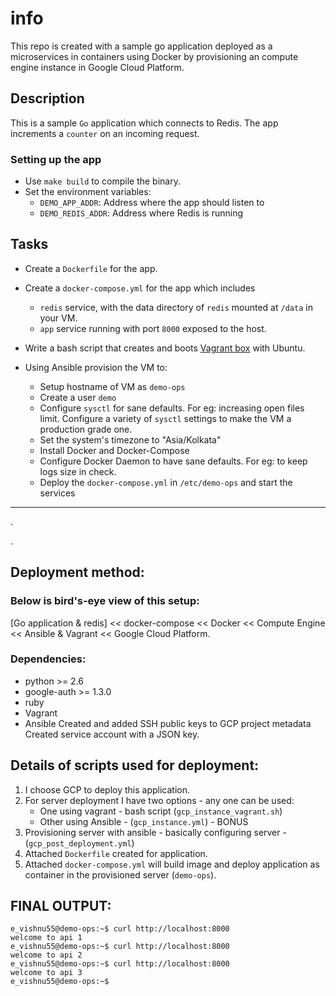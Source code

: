 # info
This repo is created with a sample go application deployed as a microservices in containers using Docker by provisioning an compute engine instance in Google Cloud Platform.



## Description 

This is a sample `Go` application which connects to Redis. The app increments a `counter` on an incoming request.

### Setting up the app
- Use `make build` to compile the binary.
- Set the environment variables:
    - `DEMO_APP_ADDR`: Address where the app should listen to
    - `DEMO_REDIS_ADDR`: Address where Redis is running

## Tasks

- Create a `Dockerfile` for the app.

- Create a `docker-compose.yml` for the app which includes

  - `redis` service, with the data directory of `redis` mounted at `/data` in your VM.
  - `app` service running with port `8000` exposed to the host.

- Write a bash script that creates and boots [Vagrant box](https://vagrant.io) with Ubuntu.

- Using Ansible provision the VM to:

  - Setup hostname of VM as `demo-ops`
  - Create a user `demo`
  - Configure `sysctl` for sane defaults. For eg: increasing open files limit. Configure a variety of `sysctl` settings to make the VM a production grade one.
  - Set the system's timezone to "Asia/Kolkata"
  - Install Docker and Docker-Compose
  - Configure Docker Daemon to have sane defaults. For eg: to keep logs size in check.
  - Deploy the `docker-compose.yml` in `/etc/demo-ops` and start the services
---
.







.


## Deployment method: 

### Below is bird's-eye view of this setup:
[Go application & redis] << docker-compose << Docker << Compute Engine << Ansible & Vagrant << Google Cloud Platform.

### Dependencies:
  - python >= 2.6
  - google-auth >= 1.3.0
  - ruby
  - Vagrant
  - Ansible
Created and added SSH public keys to GCP project metadata
Created service account with a JSON key.

## Details of scripts used for deployment: 
1. I choose GCP to deploy this application.
2. For server deployment I have two options - any one can be used:
      - One using vagrant - bash script (`gcp_instance_vagrant.sh`)
      - Other using Ansible - (`gcp_instance.yml`) - BONUS
3. Provisioning server with ansible - basically configuring server - (`gcp_post_deployment.yml`)
4. Attached `Dockerfile` created for application.
5. Attached `docker-compose.yml` will build image and deploy application as container in the provisioned server (`demo-ops`). 
 
 


## FINAL OUTPUT:
```
e_vishnu55@demo-ops:~$ curl http://localhost:8000 
welcome to api 1
e_vishnu55@demo-ops:~$ curl http://localhost:8000 
welcome to api 2
e_vishnu55@demo-ops:~$ curl http://localhost:8000 
welcome to api 3
e_vishnu55@demo-ops:~$
```
